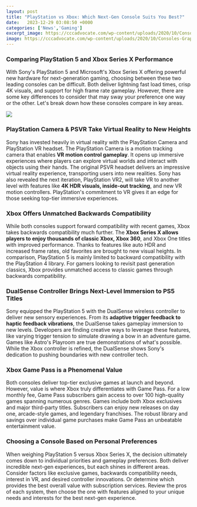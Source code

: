 ```yaml
---
layout: post
title: "PlayStation vs Xbox: Which Next-Gen Console Suits You Best?"
date:   2023-12-29 03:08:50 +0000
categories: ['News','Gaming']
excerpt_image: https://cccadvocate.com/wp-content/uploads/2020/10/Consoles-Graphic-900x900.jpg
image: https://cccadvocate.com/wp-content/uploads/2020/10/Consoles-Graphic-900x900.jpg
---
```


### Comparing PlayStation 5 and Xbox Series X Performance
With Sony's PlayStation 5 and Microsoft's Xbox Series X offering powerful new hardware for next-generation gaming, choosing between these two leading consoles can be difficult. Both deliver lightning fast load times, crisp 4K visuals, and support for high frame rate gameplay. However, there are some key differences to consider that may sway your preference one way or the other. Let's break down how these consoles compare in key areas.

![](https://cccadvocate.com/wp-content/uploads/2020/10/Consoles-Graphic-900x900.jpg)
### PlayStation Camera & PSVR Take Virtual Reality to New Heights  
Sony has invested heavily in virtual reality with the PlayStation Camera and PlayStation VR headset. The PlayStation Camera is a motion tracking camera that enables **VR motion control gameplay**. It opens up immersive experiences where players can explore virtual worlds and interact with objects using their hands. The original PSVR headset delivers an impressive virtual reality experience, transporting users into new realities. Sony has also revealed the next iteration, PlayStation VR2, will take VR to another level with features like **4K HDR visuals, inside-out tracking**, and new VR motion controllers. PlayStation's commitment to VR gives it an edge for those seeking top-tier immersive experiences.
### Xbox Offers Unmatched Backwards Compatibility 
While both consoles support forward compatibility with recent games, Xbox takes backwards compatibility much further. The **Xbox Series X allows players to enjoy thousands of classic Xbox, Xbox 360**, and Xbox One titles with improved performance. Thanks to features like auto HDR and increased frame rates, old favorites are brought to new visual heights. In comparison, PlayStation 5 is mainly limited to backward compatibility with the PlayStation 4 library. For gamers looking to revisit past generation classics, Xbox provides unmatched access to classic games through backwards compatibility.
### DualSense Controller Brings Next-Level Immersion to PS5 Titles
Sony equipped the PlayStation 5 with the DualSense wireless controller to deliver new sensory experiences. From its **adaptive trigger feedback to haptic feedback vibrations**, the DualSense takes gameplay immersion to new levels. Developers are finding creative ways to leverage these features, like varying trigger tension to simulate drawing a bow in an adventure game. Games like Astro's Playroom are true demonstrations of what's possible. While the Xbox controller is refined, the DualSense shows Sony's dedication to pushing boundaries with new controller tech.
### Xbox Game Pass is a Phenomenal Value 
Both consoles deliver top-tier exclusive games at launch and beyond. However, value is where Xbox truly differentiates with Game Pass. For a low monthly fee, Game Pass subscribers gain access to over 100 high-quality games spanning numerous genres. Games include both Xbox exclusives and major third-party titles. Subscribers can enjoy new releases on day one, arcade-style games, and legendary franchises. The robust library and savings over individual game purchases make Game Pass an unbeatable entertainment value.
### Choosing a Console Based on Personal Preferences
When weighing PlayStation 5 versus Xbox Series X, the decision ultimately comes down to individual priorities and gameplay preferences. Both deliver incredible next-gen experiences, but each shines in different areas. Consider factors like exclusive games, backwards compatibility needs, interest in VR, and desired controller innovations. Or determine which provides the best overall value with subscription services. Review the pros of each system, then choose the one with features aligned to your unique needs and interests for the best next-gen experience.